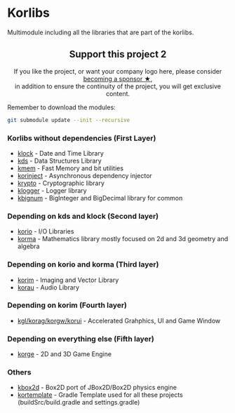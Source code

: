 Korlibs
=======

Multimodule including all the libraries that are part of the korlibs.

<!-- SUPPORT -->

<h2 align="center">Support this project 2</h2>

<p align="center">
If you like the project, or want your company logo here, please consider <a href="https://github.com/sponsors/soywiz">becoming a sponsor ★</a>,<br />
in addition to ensure the continuity of the project, you will get exclusive content.
</p>

<!-- /SUPPORT -->

Remember to download the modules:
```bash
git submodule update --init --recursive
```

### Korlibs without dependencies (First Layer)

* [klock](https://github.com/korlibs/klock) - Date and Time Library
* [kds](https://github.com/korlibs/kds) - Data Structures Library
* [kmem](https://github.com/korlibs/kmem) - Fast Memory and bit utilities
* [korinject](https://github.com/korlibs/korinject) - Asynchronous dependency injector
* [krypto](https://github.com/korlibs/krypto) - Cryptographic library
* [klogger](https://github.com/korlibs/klogger) - Logger library
* [kbignum](https://github.com/korlibs/kbignum) - BigInteger and BigDecimal library for common

### Depending on kds and klock (Second layer)

* [korio](https://github.com/korlibs/korio) - I/O Libraries
* [korma](https://github.com/korlibs/korma) - Mathematics library mostly focused on 2d and 3d geometry and algebra

### Depending on korio and korma (Third layer)

* [korim](https://github.com/korlibs/korim) - Imaging and Vector Library
* [korau](https://github.com/korlibs/korau) - Audio Library

### Depending on korim (Fourth layer)

* [kgl/korag/korgw/korui](https://github.com/korlibs/korui) - Accelerated Grahphics, UI and Game Window

### Depending on everything else (Fifth layer)

* [korge](https://github.com/korlibs/korge) - 2D and 3D Game Engine

### Others

* [kbox2d](https://github.com/korlibs/kbox2d) - Box2D port of JBox2D/Box2D physics engine
* [kortemplate](https://github.com/korlibs/kortemplate) - Gradle Template used for all these projects (buildSrc/build.gradle and settings.gradle)
